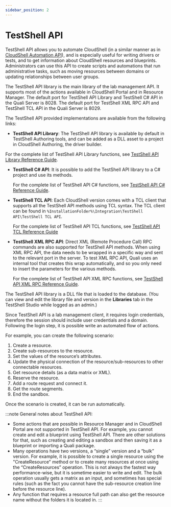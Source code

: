 ```yaml
---
sidebar_position: 2
---
```


# TestShell API

TestShell API allows you to automate CloudShell (in a similar manner as in [CloudShell Automation API](./cs-automation-api.md)), and is especially useful for writing drivers or tests, and to get information about CloudShell resources and blueprints. Administrators can use this API to create scripts and automations that run administrative tasks, such as moving resources between domains or updating relationships between user groups.

The TestShell API library is the main library of the lab management API. It supports most of the actions available in CloudShell Portal and in Resource Manager. The default port for TestShell API Library and TestShell C# API in the Quali Server is 8028. The default port for TestShell XML RPC API and TestShell TCL API in the Quali Server is 8029.

The TestShell API provided implementations are available from the following links:

- **TestShell API Library**: The TestShell API library is available by default in TestShell Authoring tools, and can be added as a DLL asset to a project in CloudShell Authoring, the driver builder.

For the complete list of TestShell API Library functions, see [TestShell API Library Reference Guide](pathname:///api-docs/2023.3/TestShell-API/TestShell%20API%20Library.html).

- **TestShell C# API**: It is possible to add the TestShell API library to a C# project and use its methods.
    
    For the complete list of TestShell API C# functions, see [TestShell API C# Reference Guide](pathname:///api-docs/2023.3/TestShell-API/TestShell%20cSharp%20API.html).
    
- **TestShell TCL API**: Each CloudShell version comes with a TCL client that supports all the TestShell API methods using TCL syntax. The TCL client can be found in `%InstallationFolder%\Integration\TestShell API\TestShell TCL API`.  
    
    For the complete list of TestShell API TCL functions, see [TestShell API TCL Reference Guide](pathname:///api-docs/2023.3/TestShell-API/TestShell%20TCL%20API.html "TestShell API TCL Reference Guide")
    
- **TestShell XML RPC API**: Direct XML (Remote Procedure Call) RPC commands are also supported for TestShell API methods. When using XML RPC API, the data needs to be wrapped in a specific way and sent to the relevant port in the server. To test XML RPC API, Quali uses an internal tool that creates this wrap automatically, and so you only need to insert the parameters for the various methods.  
    
    For the complete list of TestShell API XML RPC functions, see [TestShell API XML RPC Reference Guide](pathname:///api-docs/2023.3/TestShell-API/TestShell%20XML%20RPC%20API.html "TestShell API XML RPC Reference Guide").
    

The TestShell API library is a DLL file that is loaded to the database. (You can view and edit the library file and version in the **Libraries** tab in the TestShell Studio while logged as an admin.)

Since TestShell API is a lab management client, it requires login credentials, therefore the session should include user credentials and a domain. Following the login step, it is possible write an automated flow of actions.

For example, you can create the following scenario:

1. Create a resource.
2. Create sub-resources to the resource.
3. Set the values of the resource’s attributes.
4. Update the physical connection of the resource/sub-resources to other connectable resources.
5. Get resource details (as a data matrix or XML).
6. Reserve the resource.
7. Add a route request and connect it.
8. Get the route segments.
9. End the sandbox.

Once the scenario is created, it can be run automatically.

:::note General notes about TestShell API:

- Some actions that are possible in Resource Manager and in CloudShell Portal are not supported in TestShell API. For example, you cannot create and edit a blueprint using TestShell API. There are other solutions for that, such as creating and editing a sandbox and then saving it as a blueprint or importing a Quali package.
- Many operations have two versions, a “single” version and a “bulk” version. For example, it is possible to create a single resource using the "CreateResource" method or to create many resources at once using the “CreateResources” operation. This is not always the fastest way performance-wise, but it is sometime easier to write and edit. The bulk operation usually gets a matrix as an input, and sometimes has special rules (such as the fact you cannot have the sub-resource creation line before the resource line).
- Any function that requires a resource full path can also get the resource name without the folders it is located in.
:::